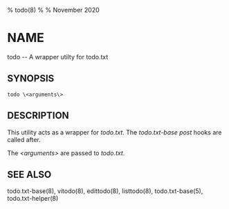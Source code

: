 % todo(8)
%
% November 2020

# NAME

todo -- A wrapper utilty for todo.txt

## SYNOPSIS

`todo \<arguments\>`

## DESCRIPTION

This utility acts as a wrapper for _todo.txt_. The _todo.txt-base_ _post_ hooks are called after.

The _\<arguments\>_ are passed to _todo.txt_.

## SEE ALSO
todo.txt-base(8), vitodo(8), edittodo(8), listtodo(8), todo.txt-base(5), todo.txt-helper(8)
